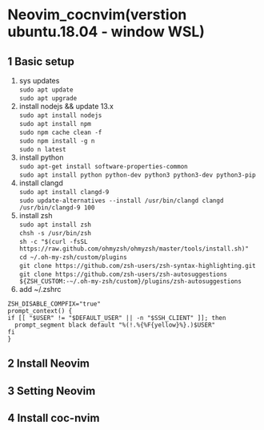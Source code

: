 # Neovim_cocnvim(verstion ubuntu.18.04 - window WSL)
## 1 Basic setup
1. sys updates  
 ```sudo apt update ```  
 ``` sudo apt upgrade ``` 
2. install nodejs && update 13.x  
 ```sudo apt install nodejs```  
 ```sudo apt install npm```  
 ```sudo npm cache clean -f```  
 ```sudo npm install -g n```  
 ```sudo n latest```
3. install python  
 ```sudo apt-get install software-properties-common```  
 ```sudo apt install python python-dev python3 python3-dev python3-pip```  
4. install clangd  
 ```sudo apt install clangd-9```  
 ```sudo update-alternatives --install /usr/bin/clangd clangd /usr/bin/clangd-9 100```  
5. install zsh  
```sudo apt install zsh```  
 ```chsh -s /usr/bin/zsh```  
 ```sh -c "$(curl -fsSL https://raw.github.com/ohmyzsh/ohmyzsh/master/tools/install.sh)"```  
 ```cd ~/.oh-my-zsh/custom/plugins```  
 ```git clone https://github.com/zsh-users/zsh-syntax-highlighting.git```  
 ```git clone https://github.com/zsh-users/zsh-autosuggestions ${ZSH_CUSTOM:-~/.oh-my-zsh/custom}/plugins/zsh-autosuggestions```  
6. add ~/.zshrc 
```plugins=(git zsh-autosuggestions zsh-syntax-highlighting)
ZSH_DISABLE_COMPFIX="true"
prompt_context() { 
if [[ "$USER" != "$DEFAULT_USER" || -n "$SSH_CLIENT" ]]; then 
  prompt_segment black default "%(!.%{%F{yellow}%}.)$USER" 
fi 
}
```
## 2 Install Neovim
## 3 Setting Neovim
## 4 Install coc-nvim
